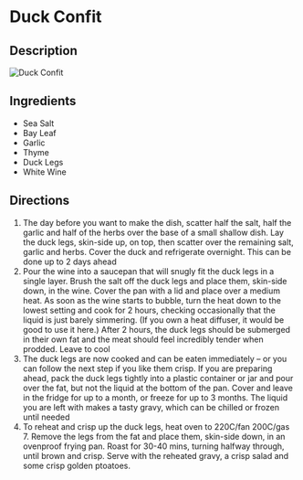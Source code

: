 # Duck Confit

## Description
![Duck Confit](https://www.themealdb.com/images/media/meals/wvpvsu1511786158.jpg "Duck Confit")

## Ingredients
- Sea Salt
- Bay Leaf
- Garlic
- Thyme
- Duck Legs
- White Wine

## Directions
1. The day before you want to make the dish, scatter half the salt, half the garlic and half of the herbs over the base of a small shallow dish. Lay the duck legs, skin-side up, on top, then scatter over the remaining salt, garlic and herbs. Cover the duck and refrigerate overnight. This can be done up to 2 days ahead
2. Pour the wine into a saucepan that will snugly fit the duck legs in a single layer. Brush the salt off the duck legs and place them, skin-side down, in the wine. Cover the pan with a lid and place over a medium heat. As soon as the wine starts to bubble, turn the heat down to the lowest setting and cook for 2 hours, checking occasionally that the liquid is just barely simmering. (If you own a heat diffuser, it would be good to use it here.) After 2 hours, the duck legs should be submerged in their own fat and the meat should feel incredibly tender when prodded. Leave to cool
3. The duck legs are now cooked and can be eaten immediately – or you can follow the next step if you like them crisp. If you are preparing ahead, pack the duck legs tightly into a plastic container or jar and pour over the fat, but not the liquid at the bottom of the pan. Cover and leave in the fridge for up to a month, or freeze for up to 3 months. The liquid you are left with makes a tasty gravy, which can be chilled or frozen until needed
4. To reheat and crisp up the duck legs, heat oven to 220C/fan 200C/gas 7. Remove the legs from the fat and place them, skin-side down, in an ovenproof frying pan. Roast for 30-40 mins, turning halfway through, until brown and crisp. Serve with the reheated gravy, a crisp salad and some crisp golden ptoatoes.
